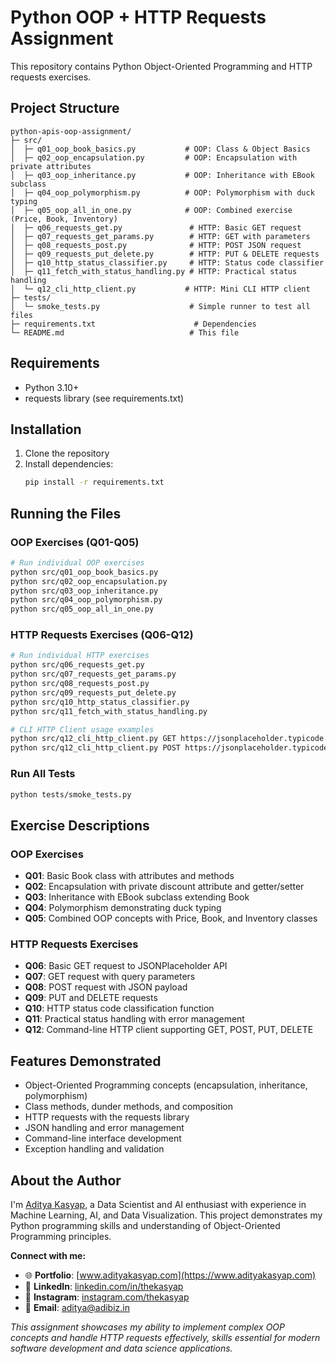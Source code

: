 # Python OOP + HTTP Requests Assignment

This repository contains Python Object-Oriented Programming and HTTP requests exercises.

## Project Structure

```
python-apis-oop-assignment/
├─ src/
│  ├─ q01_oop_book_basics.py           # OOP: Class & Object Basics
│  ├─ q02_oop_encapsulation.py         # OOP: Encapsulation with private attributes
│  ├─ q03_oop_inheritance.py           # OOP: Inheritance with EBook subclass
│  ├─ q04_oop_polymorphism.py          # OOP: Polymorphism with duck typing
│  ├─ q05_oop_all_in_one.py            # OOP: Combined exercise (Price, Book, Inventory)
│  ├─ q06_requests_get.py               # HTTP: Basic GET request
│  ├─ q07_requests_get_params.py        # HTTP: GET with parameters
│  ├─ q08_requests_post.py              # HTTP: POST JSON request
│  ├─ q09_requests_put_delete.py        # HTTP: PUT & DELETE requests
│  ├─ q10_http_status_classifier.py     # HTTP: Status code classifier
│  ├─ q11_fetch_with_status_handling.py # HTTP: Practical status handling
│  └─ q12_cli_http_client.py           # HTTP: Mini CLI HTTP client
├─ tests/
│  └─ smoke_tests.py                    # Simple runner to test all files
├─ requirements.txt                      # Dependencies
└─ README.md                            # This file
```

## Requirements

- Python 3.10+
- requests library (see requirements.txt)

## Installation

1. Clone the repository
2. Install dependencies:
   ```bash
   pip install -r requirements.txt
   ```

## Running the Files

### OOP Exercises (Q01-Q05)
```bash
# Run individual OOP exercises
python src/q01_oop_book_basics.py
python src/q02_oop_encapsulation.py
python src/q03_oop_inheritance.py
python src/q04_oop_polymorphism.py
python src/q05_oop_all_in_one.py
```

### HTTP Requests Exercises (Q06-Q12)
```bash
# Run individual HTTP exercises
python src/q06_requests_get.py
python src/q07_requests_get_params.py
python src/q08_requests_post.py
python src/q09_requests_put_delete.py
python src/q10_http_status_classifier.py
python src/q11_fetch_with_status_handling.py

# CLI HTTP Client usage examples
python src/q12_cli_http_client.py GET https://jsonplaceholder.typicode.com/posts/1
python src/q12_cli_http_client.py POST https://jsonplaceholder.typicode.com/posts '{"title":"Test","body":"Content","userId":1}'
```

### Run All Tests
```bash
python tests/smoke_tests.py
```

## Exercise Descriptions

### OOP Exercises
- **Q01**: Basic Book class with attributes and methods
- **Q02**: Encapsulation with private discount attribute and getter/setter
- **Q03**: Inheritance with EBook subclass extending Book
- **Q04**: Polymorphism demonstrating duck typing
- **Q05**: Combined OOP concepts with Price, Book, and Inventory classes

### HTTP Requests Exercises
- **Q06**: Basic GET request to JSONPlaceholder API
- **Q07**: GET request with query parameters
- **Q08**: POST request with JSON payload
- **Q09**: PUT and DELETE requests
- **Q10**: HTTP status code classification function
- **Q11**: Practical status handling with error management
- **Q12**: Command-line HTTP client supporting GET, POST, PUT, DELETE

## Features Demonstrated

- Object-Oriented Programming concepts (encapsulation, inheritance, polymorphism)
- Class methods, dunder methods, and composition
- HTTP requests with the requests library
- JSON handling and error management
- Command-line interface development
- Exception handling and validation

## About the Author

I'm [Aditya Kasyap](https://www.adityakasyap.com), a Data Scientist and AI enthusiast with experience in Machine Learning, AI, and Data Visualization. This project demonstrates my Python programming skills and understanding of Object-Oriented Programming principles.

**Connect with me:**
- 🌐 **Portfolio**: [www.adityakasyap.com](https://www.adityakasyap.com)
- 💼 **LinkedIn**: [linkedin.com/in/thekasyap](https://linkedin.com/in/thekasyap)
- 📸 **Instagram**: [instagram.com/thekasyap](https://instagram.com/thekasyap)
- 📧 **Email**: [aditya@adibiz.in](mailto:aditya@adibiz.in)

*This assignment showcases my ability to implement complex OOP concepts and handle HTTP requests effectively, skills essential for modern software development and data science applications.*
